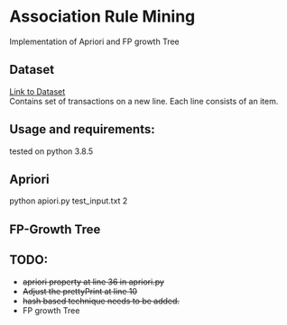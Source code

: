 # Association Rule Mining
Implementation of Apriori and FP growth Tree

## Dataset
  [Link to Dataset](http://philippe-fournier-viger.com/spmf/index.php?link=datasets.php#Frequent%20Itemset%20mining%20/%20Association%20Rule%20MiningFrequent%20Itemset%20mining%20/%20Association%20Rule%20Mining)  
Contains set of transactions on a new line. Each line consists of an item.  

## Usage and requirements:
tested on python 3.8.5
  ## Apriori
  python apiori.py test_input.txt 2
  
  ## FP-Growth Tree
  
## TODO:
* ~~apriori property at line 36 in apriori.py~~
* ~~Adjust the prettyPrint at line 10~~
* ~~hash based technique needs to be added.~~
* FP growth Tree
